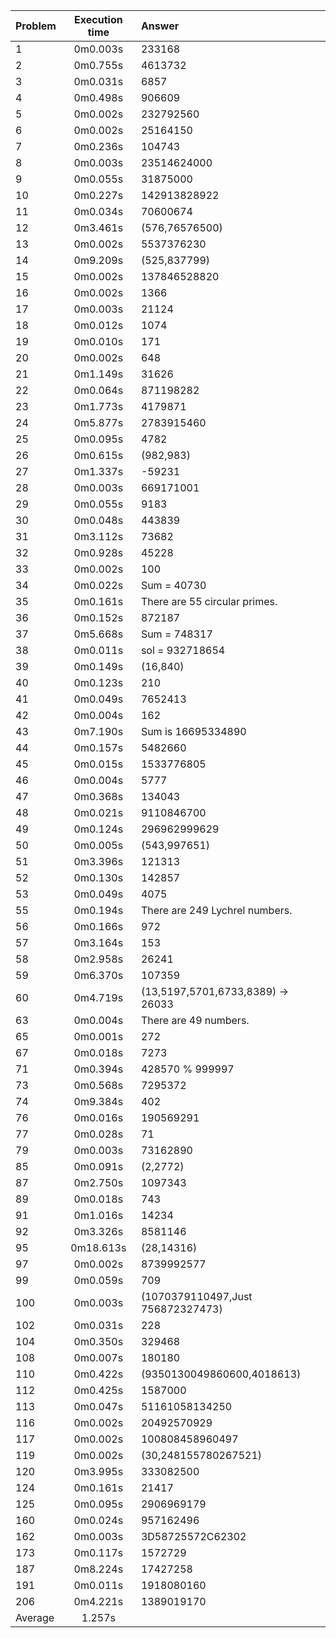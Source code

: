 Problem | Execution time | Answer
:-------|:--------------:|:------
1 | 0m0.003s | 233168
2 | 0m0.755s | 4613732
3 | 0m0.031s | 6857
4 | 0m0.498s | 906609
5 | 0m0.002s | 232792560
6 | 0m0.002s | 25164150
7 | 0m0.236s | 104743
8 | 0m0.003s | 23514624000
9 | 0m0.055s | 31875000
10 | 0m0.227s | 142913828922
11 | 0m0.034s | 70600674
12 | 0m3.461s | (576,76576500)
13 | 0m0.002s | 5537376230
14 | 0m9.209s | (525,837799)
15 | 0m0.002s | 137846528820
16 | 0m0.002s | 1366
17 | 0m0.003s | 21124
18 | 0m0.012s | 1074
19 | 0m0.010s | 171
20 | 0m0.002s | 648
21 | 0m1.149s | 31626
22 | 0m0.064s | 871198282
23 | 0m1.773s | 4179871
24 | 0m5.877s | 2783915460
25 | 0m0.095s | 4782
26 | 0m0.615s | (982,983)
27 | 0m1.337s | -59231
28 | 0m0.003s | 669171001
29 | 0m0.055s | 9183
30 | 0m0.048s | 443839
31 | 0m3.112s | 73682
32 | 0m0.928s | 45228
33 | 0m0.002s | 100
34 | 0m0.022s | Sum = 40730
35 | 0m0.161s | There are 55 circular primes.
36 | 0m0.152s | 872187
37 | 0m5.668s | Sum = 748317
38 | 0m0.011s | sol = 932718654
39 | 0m0.149s | (16,840)
40 | 0m0.123s | 210
41 | 0m0.049s | 7652413
42 | 0m0.004s | 162
43 | 0m7.190s | Sum is 16695334890
44 | 0m0.157s | 5482660
45 | 0m0.015s | 1533776805
46 | 0m0.004s | 5777
47 | 0m0.368s | 134043
48 | 0m0.021s | 9110846700
49 | 0m0.124s | 296962999629
50 | 0m0.005s | (543,997651)
51 | 0m3.396s | 121313
52 | 0m0.130s | 142857
53 | 0m0.049s | 4075
55 | 0m0.194s | There are 249 Lychrel numbers.
56 | 0m0.166s | 972
57 | 0m3.164s | 153
58 | 0m2.958s | 26241
59 | 0m6.370s | 107359
60 | 0m4.719s | (13,5197,5701,6733,8389) -> 26033
63 | 0m0.004s | There are 49 numbers.
65 | 0m0.001s | 272
67 | 0m0.018s | 7273
71 | 0m0.394s | 428570 % 999997
73 | 0m0.568s | 7295372
74 | 0m9.384s | 402
76 | 0m0.016s | 190569291
77 | 0m0.028s | 71
79 | 0m0.003s | 73162890
85 | 0m0.091s | (2,2772)
87 | 0m2.750s | 1097343
89 | 0m0.018s | 743
91 | 0m1.016s | 14234
92 | 0m3.326s | 8581146
95 | 0m18.613s | (28,14316)
97 | 0m0.002s | 8739992577
99 | 0m0.059s | 709
100 | 0m0.003s | (1070379110497,Just 756872327473)
102 | 0m0.031s | 228
104 | 0m0.350s | 329468
108 | 0m0.007s | 180180
110 | 0m0.422s | (9350130049860600,4018613)
112 | 0m0.425s | 1587000
113 | 0m0.047s | 51161058134250
116 | 0m0.002s | 20492570929
117 | 0m0.002s | 100808458960497
119 | 0m0.002s | (30,248155780267521)
120 | 0m3.995s | 333082500
124 | 0m0.161s | 21417
125 | 0m0.095s | 2906969179
160 | 0m0.024s | 957162496
162 | 0m0.003s | 3D58725572C62302
173 | 0m0.117s | 1572729
187 | 0m8.224s | 17427258
191 | 0m0.011s | 1918080160
206 | 0m4.221s | 1389019170
Average | 1.257s
